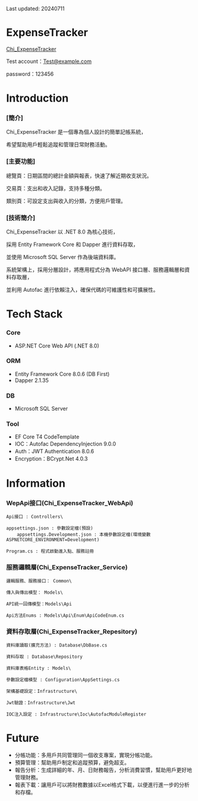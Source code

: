 Last updated: 20240711

# ExpenseTracker

[Chi_ExpenseTracker](https://chiexpensetracker.netlify.app/)

Test account：Test@example.com

password：123456

# Introduction

### [簡介]

Chi_ExpenseTracker 是一個專為個人設計的簡單記帳系統，

希望幫助用戶輕鬆追蹤和管理日常財務活動。

### [主要功能]

總覽頁：日期區間的總計金額與報表，快速了解近期收支狀況。

交易頁：支出和收入記錄，支持多種分類。

類別頁：可設定支出與收入的分類，方便用戶管理。

### [技術簡介]

Chi_ExpenseTracker 以 .NET 8.0 為核心技術，

採用 Entity Framework Core 和 Dapper 進行資料存取，

並使用 Microsoft SQL Server 作為後端資料庫。

系統架構上，採用分層設計，將應用程式分為 WebAPI 接口層、服務邏輯層和資料存取層，

並利用 Autofac 進行依賴注入，確保代碼的可維護性和可擴展性。

# Tech Stack

### Core

* ASP.NET Core Web API (.NET 8.0)

### ORM

* Entity Framework Core 8.0.6 (DB First)
* Dapper 2.1.35

### DB

* Microsoft SQL Server

### Tool

* EF Core T4 CodeTemplate
* IOC：Autofac DependencyInjection 9.0.0
* Auth：JWT Authentication 8.0.6
* Encryption：BCrypt.Net 4.0.3

# Information

### WepApi接口(Chi_ExpenseTracker_WebApi)

    Api接口 : Controllers\
    
    appsettings.json : 參數設定檔(預設)
        appsettings.Development.json : 本機參數設定檔(環境變數ASPNETCORE_ENVIRONMENT=Development)
    
    Program.cs : 程式啟動進入點、服務註冊

### 服務邏輯層(Chi_ExpenseTracker_Service)

    邏輯服務、服務接口： Common\
    
    傳入與傳出模型： Models\
    
    API統一回傳模型：Models\Api
    
    Api方法Enums : Models\Api\Enum\ApiCodeEnum.cs

### 資料存取層(Chi_ExpenseTracker_Repesitory)

    資料庫讀取(擴充方法) : Database\DbBase.cs
    
    資料存取 : Database\Repository
    
    資料庫表格Entity : Models\
    
    參數設定檔模型 : Configuration\AppSettings.cs
    
    架構基礎設定：Infrastructure\
    
    Jwt驗證：Infrastructure\Jwt
    
    IOC注入設定 : Infrastructure\Ioc\AutofacModuleRegister

# Future

* 分帳功能：多用戶共同管理同一個收支專案，實現分帳功能。
* 預算管理：幫助用戶制定和追蹤預算，避免超支。
* 報告分析：生成詳細的年、月、日財務報告，分析消費習慣，幫助用戶更好地管理財務。
* 報表下載：讓用戶可以將財務數據以Excel格式下載，以便進行進一步的分析和存檔。
